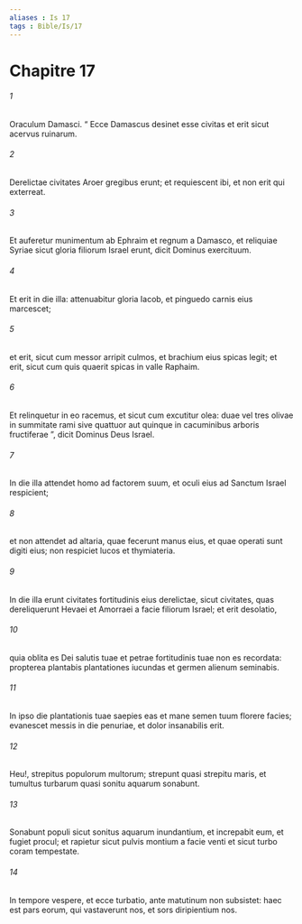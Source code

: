 ```yaml
---
aliases : Is 17
tags : Bible/Is/17
---
```


# Chapitre 17

###### 1
Oraculum Damasci. “ Ecce Damascus desinet esse civitas et erit sicut acervus ruinarum.
###### 2
Derelictae civitates Aroer gregibus erunt; et requiescent ibi, et non erit qui exterreat.
###### 3
Et auferetur munimentum ab Ephraim et regnum a Damasco, et reliquiae Syriae sicut gloria filiorum Israel erunt, dicit Dominus exercituum.
###### 4
Et erit in die illa: attenuabitur gloria Iacob, et pinguedo carnis eius marcescet;
###### 5
et erit, sicut cum messor arripit culmos, et brachium eius spicas legit; et erit, sicut cum quis quaerit spicas in valle Raphaim.
###### 6
Et relinquetur in eo racemus, et sicut cum excutitur olea: duae vel tres olivae in summitate rami sive quattuor aut quinque in cacuminibus arboris fructiferae ”, dicit Dominus Deus Israel.
###### 7
In die illa attendet homo ad factorem suum, et oculi eius ad Sanctum Israel respicient;
###### 8
et non attendet ad altaria, quae fecerunt manus eius, et quae operati sunt digiti eius; non respiciet lucos et thymiateria.
###### 9
In die illa erunt civitates fortitudinis eius derelictae, sicut civitates, quas dereliquerunt Hevaei et Amorraei a facie filiorum Israel; et erit desolatio,
###### 10
quia oblita es Dei salutis tuae et petrae fortitudinis tuae non es recordata: propterea plantabis plantationes iucundas et germen alienum seminabis.
###### 11
In ipso die plantationis tuae saepies eas et mane semen tuum florere facies; evanescet messis in die penuriae, et dolor insanabilis erit.
###### 12
Heu!, strepitus populorum multorum; strepunt quasi strepitu maris, et tumultus turbarum quasi sonitu aquarum sonabunt.
###### 13
Sonabunt populi sicut sonitus aquarum inundantium, et increpabit eum, et fugiet procul; et rapietur sicut pulvis montium a facie venti et sicut turbo coram tempestate.
###### 14
In tempore vespere, et ecce turbatio, ante matutinum non subsistet: haec est pars eorum, qui vastaverunt nos, et sors diripientium nos.
